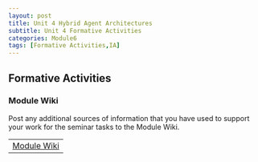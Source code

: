 ```yaml
---
layout: post
title: Unit 4 Hybrid Agent Architectures
subtitle: Unit 4 Formative Activities
categories: Module6
tags: [Formative Activities,IA]
---
```

<html lang="en">

<body>

<h2>Formative Activities </h2>

<h3>Module Wiki</h3>
  
<p>Post any additional sources of information that you have used to support your work for the seminar tasks to the Module Wiki.</p>

<table>
    <tr>
      <td> <a href="../../../../artefacts/IA-Unit04-Module_Wiki.pdf" target="_blank" class="button large">Module Wiki</a></td> 
    </tr>
</table>
</body>
</html>





